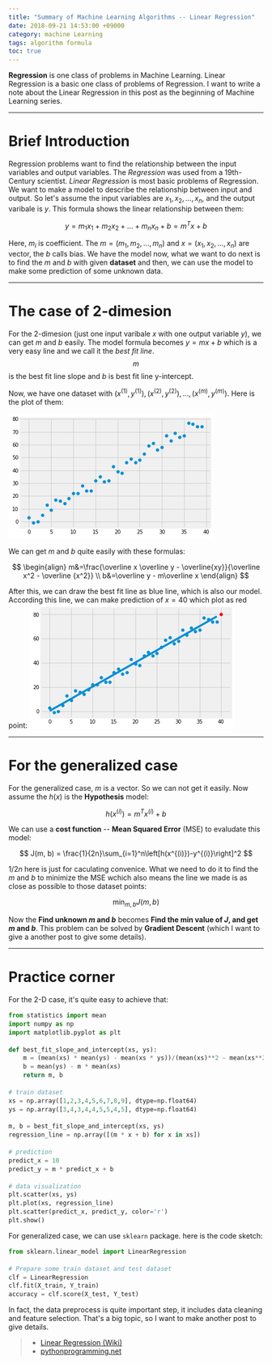 ```yaml
---
title: "Summary of Machine Learning Algorithms -- Linear Regression"
date: 2018-09-21 14:53:00 +09000
category: machine Learning
tags: algorithm formula
toc: true
---
```


**Regression** is one class of problems in Machine Learning. Linear Regression is a basic one class of problems of Regression. I want to write a note about the Linear Regression in this post as the beginning of Machine Learning series.

-------------------------------------------------------------------------------
# Brief Introduction

Regression problems want to find the relationship between the input variables and output variables. The *Regression* was used from a 19th-Century scientist.
*Linear Regression* is most basic problems of Regression. We want to make a model to describe the relationship between input and output.
So let's assume the input variables are $x_1, x_2, \dots , x_n$, and the output varibale is $y$. This formula shows the linear relationship between them:

$$
y=m_1x_1+m_2x_2 + \dots+m_nx_n+b=m^Tx+b
$$

Here, $m_i$ is coefficient. The $m = (m_1, m_2, \dots, m_n)$ and $x = (x_1, x_2, \dots, x_n)$ are vector, the $b$ calls bias. We have the model now, what we want to do next is to find the $m$ and $b$ with given **dataset** and then, we can use the model to make some prediction of some unknown data.

-------------------------------------------------------------------------------
# The case of 2-dimesion

For the 2-dimesion (just one input varibale $x$ with one output variable $y$), we can get $m$ and $b$ easily. The model formula becomes $y=mx+b$ which is a very easy line and we call it the *best fit line*. $$m$$ is the best fit line slope and $b$ is best fit line y-intercept.

Now, we have one dataset with $(x^{(1)}, y^{(1)}), (x^{(2)}, y^{(2)}), \dots, (x^{(m)}, y^{(m)})$. Here is the plot of them:

![dataset of linear regression](/public/image/dataset_lr.png)

We can get $m$ and $b$ quite easily with these formulas:

$$
\begin{align}
m&=\frac{\overline x \overline y - \overline{xy}}{\overline x^2 - \overline {x^2}} \\
b&=\overline y - m\overline x
\end{align}
$$

After this, we can draw the best fit line as blue line, which is also our model. According this line, we can make prediction of $x=40$ which plot as red point:
![linear regression prediction](/public/image/dataset_lr_prediction.png)

-------------------------------------------------------------------------------
# For the generalized case

For the generalized case, $m$ is a vector. So we can not get it easily. Now assume the $h(x)$ is the **Hypothesis** model:

$$
h(x^{(i)})=m^Tx^{(i)}+b
$$

We can use a **cost function** -- **Mean Squared Error** (MSE) to evaludate this model:

$$
J(m, b) = \frac{1}{2n}\sum_{i=1}^n\left[h(x^{(i)})-y^{(i)}\right]^2
$$

$1/2n$ here is just for caculating convenice. What we need to do it to find the $m$ and $b$ to minimize the MSE wchich also means the line we made is as close as possible to those dataset points:

$$
\min_{m, b}J(m,b)
$$

Now the **Find unknown $m$ and $b$** becomes **Find the min value of $J$, and get $m$ and $b$**. This problem can be solved by **Gradient Descent** (which I want to give a another post to give some details).

-------------------------------------------------------------------------------

# Practice corner

For the 2-D case, it's quite easy to achieve that:

```python
from statistics import mean
import numpy as np
import matplotlib.pyplot as plt

def best_fit_slope_and_intercept(xs, ys):
    m = (mean(xs) * mean(ys) - mean(xs * ys))/(mean(xs)**2 - mean(xs**2))
    b = mean(ys) - m * mean(xs)
    return m, b

# train dataset
xs = np.array([1,2,3,4,5,6,7,8,9], dtype=np.float64)
ys = np.array([3,4,3,4,4,5,5,4,5], dtype=np.float64)

m, b = best_fit_slope_and_intercept(xs, ys)
regression_line = np.array([(m * x + b) for x in xs])

# prediction
predict_x = 10
predict_y = m * predict_x + b

# data visualization
plt.scatter(xs, ys)
plt.plot(xs, regression_line)
plt.scatter(predict_x, predict_y, color='r')
plt.show()
```

For generalized case, we can use `sklearn` package. here is the code sketch:

```python
from sklearn.linear_model import LinearRegression

# Prepare some train dataset and test dataset
clf = LinearRegression
clf.fit(X_train, Y_train)
accuracy = clf.score(X_test, Y_test)
```

In fact, the data preprocess is quite important step, it includes data cleaning and feature selection.
That's a big topic, so I want to make another post to give details.

> * [Linear Regression (Wiki)](https://en.wikipedia.org/wiki/Linear_regression)
> * [pythonprogramming.net](https://pythonprogramming.net/regression-introduction-machine-learning-tutorial/)
